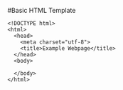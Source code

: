 #Basic HTML Template
```
<!DOCTYPE html>
<html>
  <head>
    <meta charset="utf-8">
    <title>Example Webpage</title>
  </head>
  <body>

  </body>
</html>
```